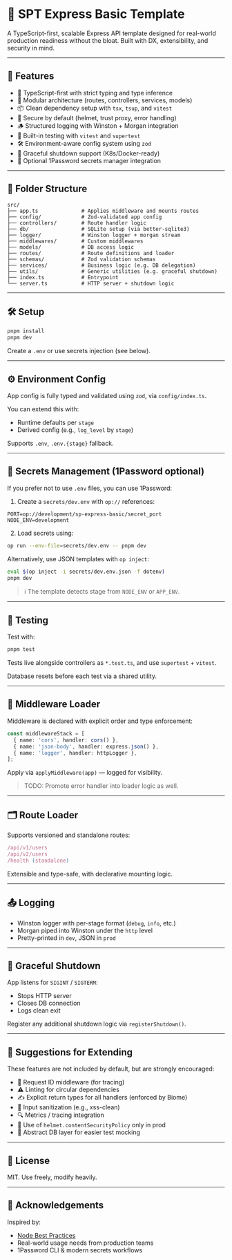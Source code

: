 # 🧪 SPT Express Basic Template

A TypeScript-first, scalable Express API template designed for real-world production readiness without the bloat. Built with DX, extensibility, and security in mind.

---

## 🔧 Features

* 🚀 TypeScript-first with strict typing and type inference
* 🧩 Modular architecture (routes, controllers, services, models)
* 📦 Clean dependency setup with `tsx`, `tsup`, and `vitest`
* 🔐 Secure by default (helmet, trust proxy, error handling)
* 🪵 Structured logging with Winston + Morgan integration
* 🧪 Built-in testing with `vitest` and `supertest`
* 🛠 Environment-aware config system using `zod`
* 🔄 Graceful shutdown support (K8s/Docker-ready)
* 🔑 Optional 1Password secrets manager integration

---

## 📁 Folder Structure

```
src/
├── app.ts              # Applies middleware and mounts routes
├── config/             # Zod-validated app config
├── controllers/        # Route handler logic
├── db/                 # SQLite setup (via better-sqlite3)
├── logger/             # Winston logger + morgan stream
├── middlewares/        # Custom middlewares
├── models/             # DB access logic
├── routes/             # Route definitions and loader
├── schemas/            # Zod validation schemas
├── services/           # Business logic (e.g. DB delegation)
├── utils/              # Generic utilities (e.g. graceful shutdown)
├── index.ts            # Entrypoint
└── server.ts           # HTTP server + shutdown logic
```

---

## 🛠 Setup

```sh
pnpm install
pnpm dev
```

Create a `.env` or use secrets injection (see below).

---

## ⚙️ Environment Config

App config is fully typed and validated using `zod`, via `config/index.ts`.

You can extend this with:

* Runtime defaults per `stage`
* Derived config (e.g., `log_level` by `stage`)

Supports `.env`, `.env.{stage}` fallback.

---

## 🔐 Secrets Management (1Password optional)

If you prefer not to use `.env` files, you can use 1Password:

1. Create a `secrets/dev.env` with `op://` references:

```env
PORT=op://development/sp-express-basic/secret_port
NODE_ENV=development
```

2. Load secrets using:

```sh
op run --env-file=secrets/dev.env -- pnpm dev
```

Alternatively, use JSON templates with `op inject`:

```sh
eval $(op inject -i secrets/dev.env.json -f dotenv)
pnpm dev
```

> ℹ️ The template detects stage from `NODE_ENV` or `APP_ENV`.

---

## 🧪 Testing

Test with:

```sh
pnpm test
```

Tests live alongside controllers as `*.test.ts`, and use `supertest` + `vitest`.

Database resets before each test via a shared utility.

---

## 🔌 Middleware Loader

Middleware is declared with explicit order and type enforcement:

```ts
const middlewareStack = [
  { name: 'cors', handler: cors() },
  { name: 'json-body', handler: express.json() },
  { name: 'logger', handler: httpLogger },
];
```

Apply via `applyMiddleware(app)` — logged for visibility.

> TODO: Promote error handler into loader logic as well.

---

## 🗂 Route Loader

Supports versioned and standalone routes:

```ts
/api/v1/users
/api/v2/users
/health (standalone)
```

Extensible and type-safe, with declarative mounting logic.

---

## 📤 Logging

* Winston logger with per-stage format (`debug`, `info`, etc.)
* Morgan piped into Winston under the `http` level
* Pretty-printed in `dev`, JSON in `prod`

---

## 🧼 Graceful Shutdown

App listens for `SIGINT` / `SIGTERM`:

* Stops HTTP server
* Closes DB connection
* Logs clean exit

Register any additional shutdown logic via `registerShutdown()`.

---

## 🧱 Suggestions for Extending

These features are not included by default, but are strongly encouraged:

* 🔁 Request ID middleware (for tracing)
* ⚠️ Linting for circular dependencies
* ✍️ Explicit return types for all handlers (enforced by Biome)
* 🔐 Input sanitization (e.g., xss-clean)
* 🔍 Metrics / tracing integration
* 🧩 Use of `helmet.contentSecurityPolicy` only in prod
* 🧪 Abstract DB layer for easier test mocking

---

## 📄 License

MIT. Use freely, modify heavily.

---

## 🤝 Acknowledgements

Inspired by:

* [Node Best Practices](https://github.com/goldbergyoni/nodebestpractices)
* Real-world usage needs from production teams
* 1Password CLI & modern secrets workflows
